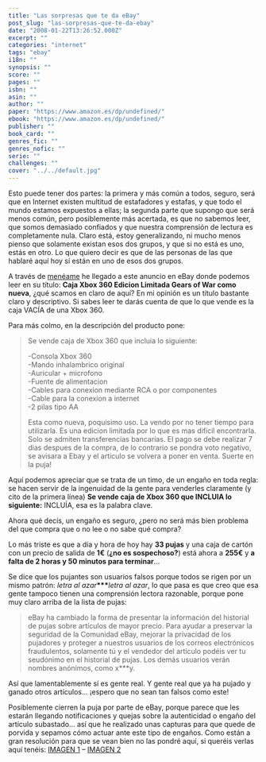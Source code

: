 ```yaml
---
title: "Las sorpresas que te da eBay"
post_slug: "las-sorpresas-que-te-da-ebay"
date: "2008-01-22T13:26:52.000Z"
excerpt: ""
categories: "internet"
tags: "ebay"
i18n: ""
synopsis: ""
score: ""
pages: ""
isbn: ""
asin: ""
author: ""
paper: "https://www.amazon.es/dp/undefined/"
ebook: "https://www.amazon.es/dp/undefined/"
publisher: ""
book_card: ""
genres_fic: ""
genres_nofic: ""
serie: ""
challenges: ""
cover: "../../default.jpg"
---
```


Esto puede tener dos partes: la primera y más común a todos, seguro, será que en Internet existen multitud de estafadores y estafas, y que todo el mundo estamos expuestos a ellas; la segunda parte que supongo que será menos común, pero posiblemente más acertada, es que no sabemos leer, que somos demasiado confiados y que nuestra comprensión de lectura es completamente nula. Claro está, estoy generalizando, ni mucho menos pienso que solamente existan esos dos grupos, y que si no está es uno, estás en otro. Lo que quiero decir es que de las personas de las que hablaré aquí hoy sí están en uno de esos dos grupos.

A través de [menéame](http://meneame.net/story/importancia-entender-lee-como-vender-carton-200-euros) he llegado a este anuncio en eBay donde podemos leer en su título: **Caja Xbox 360 Edicion Limitada Gears of War como nueva**, ¿qué scamos en claro de aquí? En mi opinión es un título bastante claro y descriptivo. Si sabes leer te darás cuenta de que lo que vende es la caja VACÍA de una Xbox 360.

Para más colmo, en la descripción del producto pone:

> Se vende caja de Xbox 360 que incluia lo siguiente:
> 
> \-Consola Xbox 360  
> \-Mando inhalambrico original  
> \-Auricular + microfono  
> \-Fuente de alimentacion  
> \-Cables para conexion mediante RCA o por componentes  
> \-Cable para la conexion a internet  
> \-2 pilas tipo AA
> 
> Esta como nueva, poquisimo uso. La vendo por no tener tiempo para utilizarla. Es una edicion limitada por lo que es mas dificil encontrarla. Solo se admiten transferencias bancarias. El pago se debe realizar 7 dias despues de la compra, de lo contrario se pondra voto negativo, se avisara a Ebay y el articulo se volvera a poner en venta. Suerte en la puja!

Aquí podemos apreciar que se trata de un timo, de un engaño en toda regla: se hacen servir de la ingenuidad de la gente para venderles claramente (y cito de la primera línea) **Se vende caja de Xbox 360 que INCLUIA lo siguiente:** INCLUÍA, esa es la palabra clave.

Ahora qué decís, un engaño es seguro, ¿pero no será más bien problema del que compra que o no lee o no sabe qué compra?

Lo más triste es que a día y hora de hoy hay **33 pujas** y una caja de cartón con un precio de salida de **1€** (**¿no es sospechoso?**) está ahora a **255€** y **a falta de 2 horas y 50 minutos para terminar**…

Se dice que los pujantes son usuarios falsos porque todos se rigen por un mismo patrón: _letra al azar_**\*\*\***_letra al azar_, lo que pasa es que creo que esa gente tampoco tienen una comprensión lectora razonable, porque pone muy claro arriba de la lista de pujas:

> eBay ha cambiado la forma de presentar la información del historial de pujas sobre artículos de mayor precio. Para ayudar a preservar la seguridad de la Comunidad eBay, mejorar la privacidad de los pujadores y proteger a nuestros usuarios de los correos electrónicos fraudulentos, solamente tú y el vendedor del artículo podéis ver tu seudónimo en el historial de pujas. Los demás usuarios verán nombres anónimos, como x\*\*\*y.

Así que lamentablemente sí es gente real. Y gente real que ya ha pujado y ganado otros artículos… ¡espero que no sean tan falsos como este!

Posiblemente cierren la puja por parte de eBay, porque parece que les estarán llegando notificaciones y quejas sobre la autenticidad o engaño del artículo subastado… así que he realizado unas capturas para que quede de porvida y sepamos cómo actuar ante este tipo de engaños. Como están a gran resolución para que se vean bien no las pondré aquí, si queréis verlas aquí tenéis: [IMAGEN 1](http://fjp.es/wp-content/uploads/caja-xbox-ebay-1.png) – [IMAGEN 2](http://fjp.es/wp-content/uploads/caja-xbox-ebay-2.png)
